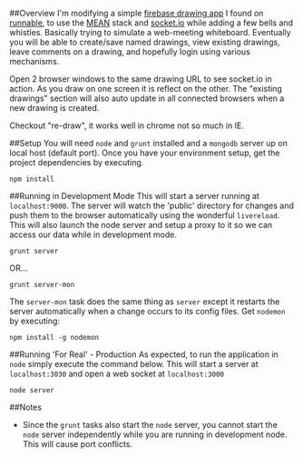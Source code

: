 ##Overview
I'm modifying a simple [firebase drawing app](http://runnable.com/UnA1wDlk6cVmAAAr/firebase-collaborative-drawing-example-for-javascript)
I found on [runnable](http://runnable.com/), to use the [MEAN](http://www.mean.io/) stack and [socket.io](http://socket.io/) while adding a few bells and whistles.
Basically trying to simulate a web-meeting whiteboard.
Eventually you will be able to create/save named drawings, view existing drawings, leave comments on a drawing,
and hopefully login using various mechanisms.

Open 2 browser windows to the same drawing URL to see socket.io in action. As you draw on one
screen it is reflect on the other. The "existing drawings" section will also auto update in all
connected browsers when a new drawing is created.

Checkout "re-draw", it works well in chrome not so much in IE.

##Setup
You will need ```node``` and ```grunt``` installed and a ```mongodb``` server up on local host (default port). Once you have your environment setup, get the project dependencies by executing.

    npm install 

##Running in Development Mode
This will start a server running at ```localhost:9000```. The server will watch the 'public' directory for changes and push them to the browser automatically using the wonderful ```livereload```.
This will also launch the node server and setup a proxy to it so we can access our data while in development mode.

    grunt server

OR...

    grunt server-mon

The ```server-mon``` task does the same thing as ```server``` except it restarts the server automatically when a change occurs to its config files. Get ```nodemon``` by executing:

    npm install -g nodemon

##Running 'For Real' - Production
As expected, to run the application in ```node``` simply execute the command below. This will start a server at ```localhost:3030``` and open a web socket at ```localhost:3000```

    node server

##Notes
* Since the ```grunt``` tasks also start the ```node``` server, you cannot start the ```node``` server independently while you are running in development node. This will cause port conflicts.